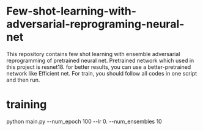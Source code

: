 # Few-shot-learning-with-adversarial-reprograming-neural-net
This repository contains few shot learning with ensemble adversarial reprogramming of pretrained neural net.
Pretrained network which used in this project is resnet18. for better results, you can use a better-pretrained network like Efficient net.
For train, you should follow all codes in one script and then run.


# training

 python main.py --num_epoch 100 --lr 0. --num_ensembles 10
